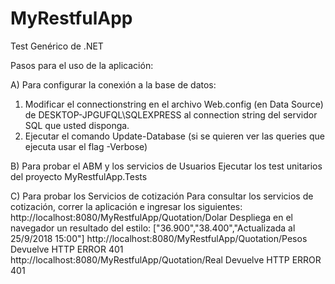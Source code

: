 # MyRestfulApp
Test Genérico de .NET

Pasos para el uso de la aplicación:

A) Para configurar la conexión a la base de datos:
1. Modificar el connectionstring en el archivo Web.config (en Data Source) 
   de DESKTOP-JPGUFQL\SQLEXPRESS al connection string del servidor SQL que usted disponga.
2. Ejecutar el comando Update-Database (si se quieren ver las queries que ejecuta usar el flag -Verbose)

B) Para probar el ABM y los servicios de Usuarios
   Ejecutar los test unitarios del proyecto MyRestfulApp.Tests

C) Para probar los Servicios de cotización
Para consultar los servicios de cotización, correr la aplicación e ingresar los siguientes:
http://localhost:8080/MyRestfulApp/Quotation/Dolar
Despliega en el navegador un resultado del estilo: ["36.900","38.400","Actualizada al 25/9/2018 15:00"]
http://localhost:8080/MyRestfulApp/Quotation/Pesos
Devuelve HTTP ERROR 401
http://localhost:8080/MyRestfulApp/Quotation/Real
Devuelve HTTP ERROR 401
